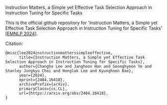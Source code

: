 Instruction Matters, a Simple yet Effective Task Selection Approach in Instruction Tuning for Specific Tasks

This is the official github repository for 'Instruction Matters, a Simple yet Effective Task Selection Approach in Instruction Tuning for Specific Tasks' [[EMNLP 2024](https://arxiv.org/abs/2404.16418)].

Citation:
```
@misc{lee2024instructionmatterssimpleeffective,
      title={Instruction Matters, a Simple yet Effective Task Selection Approach in Instruction Tuning for Specific Tasks}, 
      author={Changho Lee and Janghoon Han and Seonghyeon Ye and Stanley Jungkyu Choi and Honglak Lee and Kyunghoon Bae},
      year={2024},
      eprint={2404.16418},
      archivePrefix={arXiv},
      primaryClass={cs.CL},
      url={https://arxiv.org/abs/2404.16418}, 
}
```
